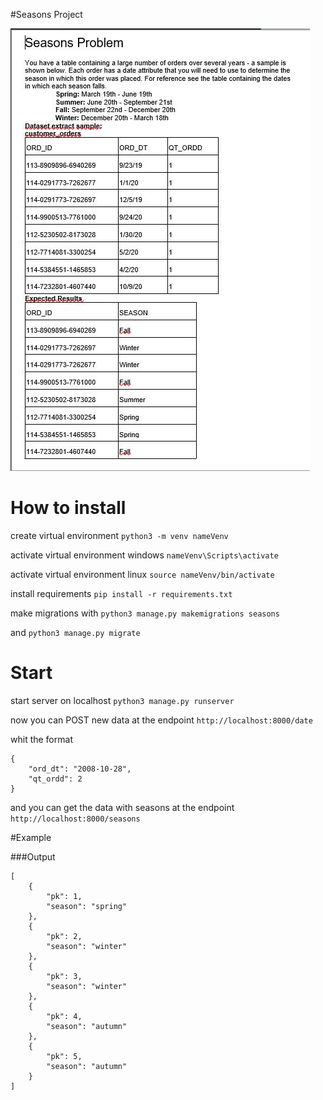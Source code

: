 
#Seasons Project

![Alt Challenge](Captura2.PNG)
# How to install 

create virtual environment
`python3 -m venv nameVenv`

activate virtual environment windows
`nameVenv\Scripts\activate`

activate virtual environment linux
`source nameVenv/bin/activate`

install requirements
`pip install -r requirements.txt`

make migrations with 
`python3 manage.py makemigrations seasons`

and
`python3 manage.py migrate`

# Start

start server on localhost
`python3 manage.py runserver`


now you can POST new data at the endpoint `http://localhost:8000/date`

whit the format 
```
{
    "ord_dt": "2008-10-28",
    "qt_ordd": 2
}
```
and you can get the data with seasons at the endpoint `http://localhost:8000/seasons`

#Example


###Output
```
[
    {
        "pk": 1,
        "season": "spring"
    },
    {
        "pk": 2,
        "season": "winter"
    },
    {
        "pk": 3,
        "season": "winter"
    },
    {
        "pk": 4,
        "season": "autumn"
    },
    {
        "pk": 5,
        "season": "autumn"
    }
]
```

